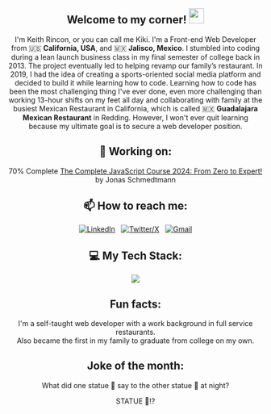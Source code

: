 <div align="center">
  
## Welcome to my corner! <img src="https://raw.githubusercontent.com/aemmadi/aemmadi/master/wave.gif" width="30">
</div>


<div align="center">

I'm Keith Rincon, or you can call me Kiki. I'm a Front-end Web Developer from 🇺🇸 **California, USA**, and 🇲🇽 **Jalisco, Mexico**. I stumbled into coding during a lean launch business class in my final semester of college back in 2013. The project eventually led to helping revamp our family’s restaurant. In 2019, I had the idea of creating a sports-oriented social media platform and decided to build it while learning how to code.
  Learning how to code has been the most challenging thing I've ever done, even more challenging than working 13-hour shifts on my feet all day and collaborating with family at the busiest Mexican Restaurant in California, which is called 🇲🇽 **Guadalajara Mexican Restaurant** in Redding. However, I won't ever quit learning because my ultimate goal is to secure a web developer position.


</div>

<div align="center">

## 🔭 Working on:

70% Complete [The Complete JavaScript Course 2024: From Zero to Expert!](https://www.udemy.com/course/the-complete-javascript-course/) by Jonas Schmedtmann

</div>

<div align="center">

## 📫 How to reach me:

[![LinkedIn](https://skillicons.dev/icons?i=linkedin)](https://www.linkedin.com/in/keithrincon/) &nbsp;
[![Twitter/X](https://skillicons.dev/icons?i=twitter)](https://twitter.com/keithrt3008) &nbsp;
[![Gmail](https://skillicons.dev/icons?i=gmail)](mailto:keithrincont@gmail.com?subject=Hello%20Jasper,%20From%20Github)

</div>

<div align="center">
  
## 💻 My Tech Stack:
<p align="center">
  <a href="https://skillicons.dev">
    <img src="https://skillicons.dev/icons?i=js,react,html,css,bootstrap,git,github" />
  </a>
</p>

</div>

<div align="center">
  
## Fun facts:

I'm a self-taught web developer with a work background in full service restaurants.<br>
Also became the first in my family to graduate from college on my own.

</div>

<div align="center">

## Joke of the month:
What did one statue 🗿 say to the other statue 🗿 at night?

STATUE 🗿!? 

</div>


<!--
**keithrincon/keithrincon** is a ✨ _special_ ✨ repository because its `README.md` (this file) appears on your GitHub profile.

Here are some ideas to get you started:

- 🔭 I’m currently working on ...
- 🌱 I’m currently learning ...
- 👯 I’m looking to collaborate on ...
- 🤔 I’m looking for help with ...
- 💬 Ask me about ...
- 📫 How to reach me: ...
- 😄 Pronouns: ...
- ⚡ Fun fact: ...
-->
